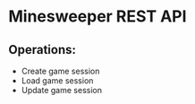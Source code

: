 # Minesweeper REST API

## Operations:

- Create game session
- Load game session
- Update game session
